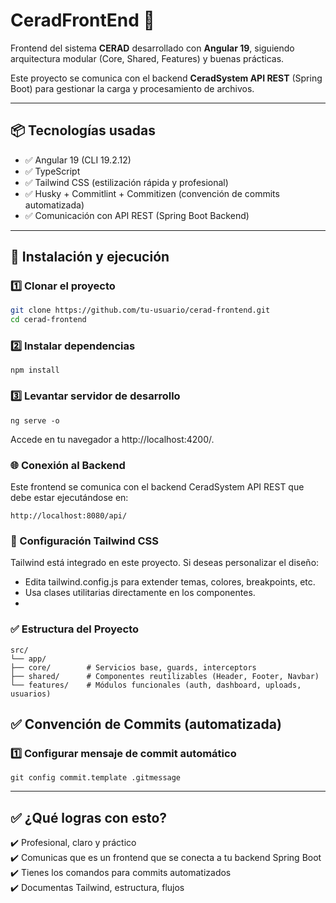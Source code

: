 # CeradFrontEnd 🚀

Frontend del sistema **CERAD** desarrollado con **Angular 19**, siguiendo arquitectura modular (Core, Shared, Features) y buenas prácticas.

Este proyecto se comunica con el backend **CeradSystem API REST** (Spring Boot) para gestionar la carga y procesamiento de archivos.

---

## 📦 Tecnologías usadas

- ✅ Angular 19 (CLI 19.2.12)
- ✅ TypeScript
- ✅ Tailwind CSS (estilización rápida y profesional)
- ✅ Husky + Commitlint + Commitizen (convención de commits automatizada)
- ✅ Comunicación con API REST (Spring Boot Backend)

---

## 🏁 Instalación y ejecución

### 1️⃣ Clonar el proyecto
```bash
git clone https://github.com/tu-usuario/cerad-frontend.git
cd cerad-frontend
```

### 2️⃣ Instalar dependencias
````
npm install
````
### 3️⃣ Levantar servidor de desarrollo
````
ng serve -o
````
Accede en tu navegador a http://localhost:4200/.

### 🌐 Conexión al Backend
Este frontend se comunica con el backend CeradSystem API REST que debe estar ejecutándose en:
````
http://localhost:8080/api/
````

### 🎨 Configuración Tailwind CSS
Tailwind está integrado en este proyecto.
Si deseas personalizar el diseño:
 - Edita tailwind.config.js para extender temas, colores, breakpoints, etc.
 - Usa clases utilitarias directamente en los componentes.
 - 
### ✅ Estructura del Proyecto
````
src/
└── app/
├── core/        # Servicios base, guards, interceptors
├── shared/      # Componentes reutilizables (Header, Footer, Navbar)
└── features/    # Módulos funcionales (auth, dashboard, uploads, usuarios)
````


## ✅ Convención de Commits (automatizada)
### 1️⃣ Configurar mensaje de commit automático

````
git config commit.template .gitmessage
````

---

## ✅ ¿Qué logras con esto?
✔️ Profesional, claro y práctico  
✔️ Comunicas que es un frontend que se conecta a tu backend Spring Boot  
✔️ Tienes los comandos para commits automatizados  
✔️ Documentas Tailwind, estructura, flujos


